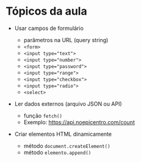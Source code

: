 # Tópicos da aula

- Usar campos de formulário
    - parâmetros na URL (query string)
    - `<form>`
    - `<input type="text">`
    - `<input type="number">`
    - `<input type="password">`
    - `<input type="range">`
    - `<input type="checkbox">`
    - `<input type="radio">`
    - `<select>`

- Ler dados externos (arquivo JSON ou API)
    - função `fetch()`
    - Exemplo: https://api.noepicentro.com/count

- Criar elementos HTML dinamicamente
    - método `document.createElement()`
    - método `elemento.append()`
